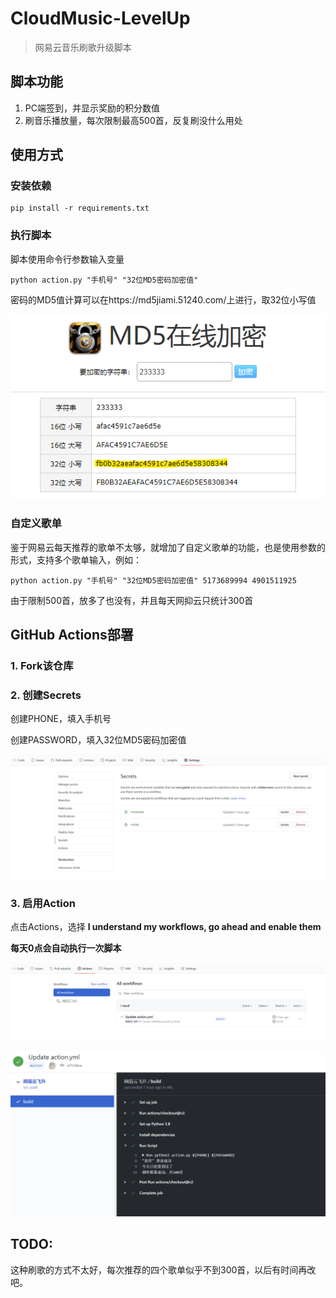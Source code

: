 # CloudMusic-LevelUp

> 网易云音乐刷歌升级脚本

## 脚本功能

1. PC端签到，并显示奖励的积分数值
2. 刷音乐播放量，每次限制最高500首，反复刷没什么用处

## 使用方式

### 安装依赖

```shell
pip install -r requirements.txt
```

### 执行脚本

脚本使用命令行参数输入变量

```shell
python action.py "手机号" "32位MD5密码加密值"
```

密码的MD5值计算可以在https://md5jiami.51240.com/上进行，取32位小写值

![](README/image-20200829112617823.png)

### 自定义歌单

鉴于网易云每天推荐的歌单不太够，就增加了自定义歌单的功能，也是使用参数的形式，支持多个歌单输入，例如：

```shell
python action.py "手机号" "32位MD5密码加密值" 5173689994 4901511925
```

由于限制500首，放多了也没有，并且每天网抑云只统计300首

## GitHub Actions部署

### 1.  Fork该仓库

### 2. 创建Secrets

创建PHONE，填入手机号

创建PASSWORD，填入32位MD5密码加密值

![](README/image-20200829120257532.png)

### 3. 启用Action

点击Actions，选择 **I understand my workflows, go ahead and enable them**

**每天0点会自动执行一次脚本**

![](README/image-20200829120815423.png)

![](README/image-20200829120847583.png)

## TODO:

这种刷歌的方式不太好，每次推荐的四个歌单似乎不到300首，以后有时间再改吧。